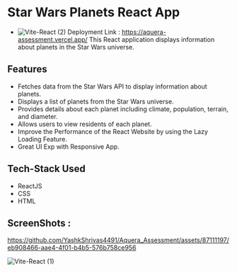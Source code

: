 # Star Wars Planets React App
- ![Vite-React (2)](https://github.com/YashkShrivas4491/Aquera_Assessment/assets/87111197/6d277709-6241-44c3-ba45-1d91cae15c8d)
Deployment Link : https://aquera-assessment.vercel.app/
This React application displays information about planets in the Star Wars universe.

## Features

- Fetches data from the Star Wars API to display information about planets.
- Displays a list of planets from the Star Wars universe.
- Provides details about each planet including climate, population, terrain, and diameter.
- Allows users to view residents of each planet.
- Improve the Performance of the React Website by using the Lazy Loading Feature.
- Great UI Exp with Responsive App.


## Tech-Stack Used

- ReactJS
- CSS
- HTML

## ScreenShots :

https://github.com/YashkShrivas4491/Aquera_Assessment/assets/87111197/eb908466-aae4-4f01-b4b5-576b758ce956

![Vite-React (1)](https://github.com/YashkShrivas4491/Aquera_Assessment/assets/87111197/1e30f082-ebf4-4681-8865-a55c5c1c9907)
